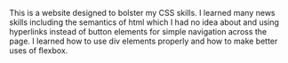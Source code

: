This is a website designed to bolster my CSS skills. I learned many news skills including the semantics of html which I had no idea about and using hyperlinks instead of button elements for simple navigation across the page. I learned how to use div elements properly and how to make better uses of flexbox.  
